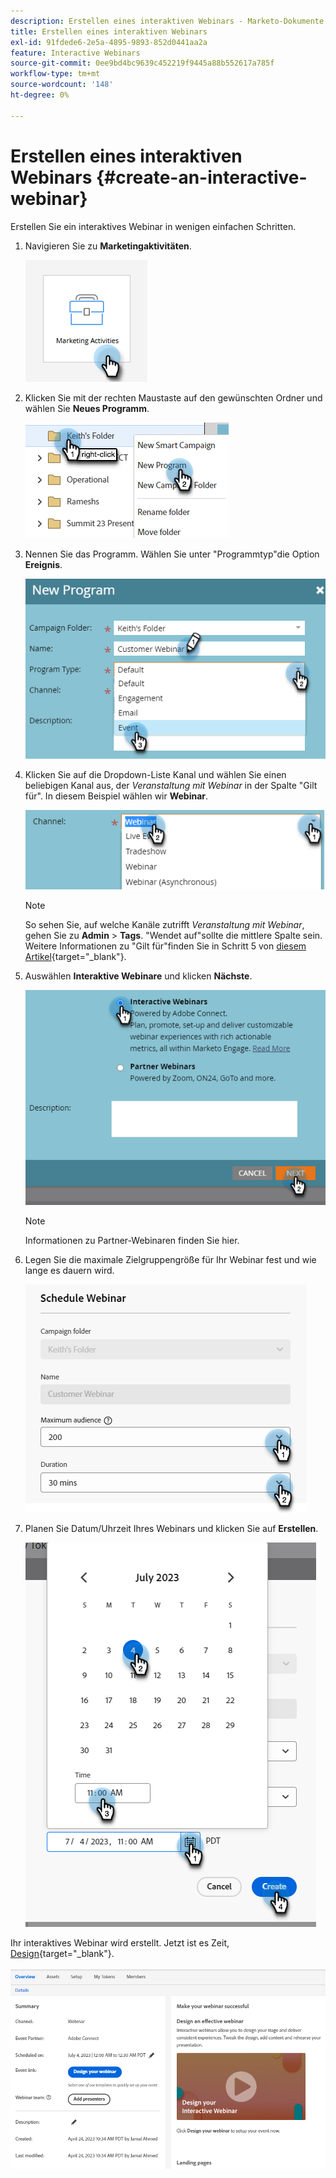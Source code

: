 ```yaml
---
description: Erstellen eines interaktiven Webinars - Marketo-Dokumente - Produktdokumentation
title: Erstellen eines interaktiven Webinars
exl-id: 91fdede6-2e5a-4895-9893-852d0441aa2a
feature: Interactive Webinars
source-git-commit: 0ee9bd4bc9639c452219f9445a88b552617a785f
workflow-type: tm+mt
source-wordcount: '148'
ht-degree: 0%

---
```


# Erstellen eines interaktiven Webinars {#create-an-interactive-webinar}

Erstellen Sie ein interaktives Webinar in wenigen einfachen Schritten.

1. Navigieren Sie zu **Marketingaktivitäten**.

   ![](assets/create-an-interactive-webinar-1.png)

1. Klicken Sie mit der rechten Maustaste auf den gewünschten Ordner und wählen Sie **Neues Programm**.

   ![](assets/create-an-interactive-webinar-2.png)

1. Nennen Sie das Programm. Wählen Sie unter &quot;Programmtyp&quot;die Option **Ereignis**.

   ![](assets/create-an-interactive-webinar-3.png)

1. Klicken Sie auf die Dropdown-Liste Kanal und wählen Sie einen beliebigen Kanal aus, der _Veranstaltung mit Webinar_ in der Spalte &quot;Gilt für&quot;. In diesem Beispiel wählen wir **Webinar**.

   ![](assets/create-an-interactive-webinar-4.png)

   >[!NOTE]
   >
   >So sehen Sie, auf welche Kanäle zutrifft _Veranstaltung mit Webinar_, gehen Sie zu **Admin** > **Tags**. &quot;Wendet auf&quot;sollte die mittlere Spalte sein. Weitere Informationen zu &quot;Gilt für&quot;finden Sie in Schritt 5 von [diesem Artikel](/help/marketo/product-docs/administration/tags/create-a-program-channel.md){target="_blank"}.

1. Auswählen **Interaktive Webinare** und klicken **Nächste**.

   ![](assets/create-an-interactive-webinar-5.png)

   >[!NOTE]
   >
   >Informationen zu Partner-Webinaren finden Sie hier.

1. Legen Sie die maximale Zielgruppengröße für Ihr Webinar fest und wie lange es dauern wird.

   ![](assets/create-an-interactive-webinar-6.png)

1. Planen Sie Datum/Uhrzeit Ihres Webinars und klicken Sie auf **Erstellen**.

   ![](assets/create-an-interactive-webinar-7.png)

Ihr interaktives Webinar wird erstellt. Jetzt ist es Zeit, [Design](/help/marketo/product-docs/demand-generation/events/interactive-webinars/designing-interactive-webinars.md){target="_blank"}.

![](assets/create-an-interactive-webinar-8.png)
